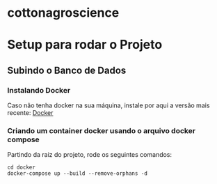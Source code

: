 # cottonagroscience

# Setup para rodar o Projeto

## Subindo o Banco de Dados

### Instalando Docker

Caso não tenha docker na sua máquina, instale por aqui a versão mais recente: [Docker](https://www.docker.com/products/docker-desktop/)

### Criando um container docker usando o arquivo docker compose

Partindo da raiz do projeto, rode os seguintes comandos:

```
cd docker
docker-compose up --build --remove-orphans -d

```
